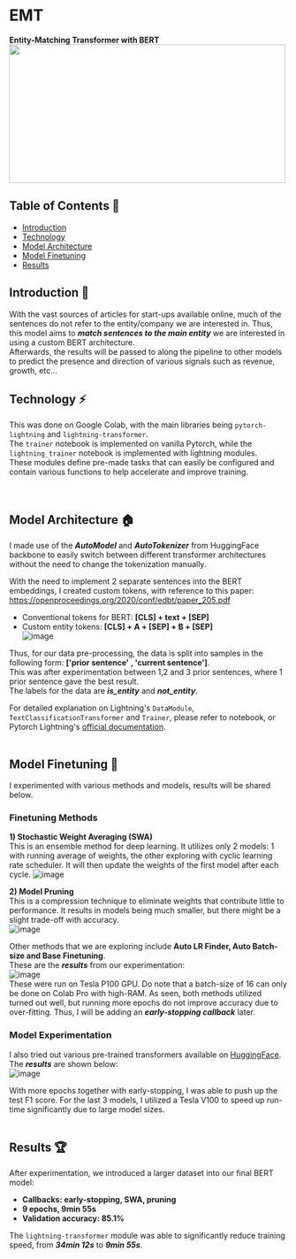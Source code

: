 # EMT
**Entity-Matching Transformer with BERT**  
<img src='https://user-images.githubusercontent.com/77097236/119448365-d18ca700-bd63-11eb-8522-efa3766e2fff.png' width="500" height="250">


## Table of Contents 📝
* [Introduction](#introduction) 
* [Technology](#technology)
* [Model Architecture](#Model-Architecture)
* [Model Finetuning](#Model-Finetuning)
* [Results](#Results)


## Introduction 🔰
With the vast sources of articles for start-ups available online, much of the sentences do not refer to the entity/company we are interested in. Thus, this model aims to **_match sentences to the main entity_** we are interested in using a custom BERT architecture.   
Afterwards, the results will be passed to along the pipeline to other models to predict the presence and direction of various signals such as revenue, growth, etc...
<br/>

## Technology ⚡
This was done on Google Colab, with the main libraries being `pytorch-lightning` and `lightning-transformer`.  
The `trainer` notebook is implemented on vanilla Pytorch, while the `lightning_trainer` notebook is implemented with lightning modules.  
These modules define pre-made tasks that can easily be configured and contain various functions to help accelerate and improve training.  
<br/>
<br/>

## Model Architecture 🏠
I made use of the **_AutoModel_** and **_AutoTokenizer_** from HuggingFace backbone to easily switch between different transformer architectures without the need to change the tokenization manually.

With the need to implement 2 separate sentences into the BERT embeddings, I created custom tokens, with reference to this paper:
https://openproceedings.org/2020/conf/edbt/paper_205.pdf
- Conventional tokens for BERT: **[CLS] + text + [SEP]**
- Custom entity tokens: **[CLS] + A + [SEP] + B + [SEP]**  
![image](https://user-images.githubusercontent.com/77097236/119447935-3562a000-bd63-11eb-987b-c9ea735e96f0.png)

Thus, for our data pre-processing, the data is split into samples in the following form: **['prior sentence' , 'current sentence']**.  
This was after experimentation between 1,2 and 3 prior sentences, where 1 prior sentence gave the best result.  
The labels for the data are **_is_entity_** and **_not_entity_**.

For detailed explanation on Lightning's `DataModule`, `TextClassificationTransformer` and `Trainer`, please refer to notebook, or Pytorch Lightning's [official documentation](https://pytorch-lightning.readthedocs.io/en/latest/).
<br/>
<br/>

## Model Finetuning 🔌
I experimented with various methods and models, results will be shared below.

### Finetuning Methods
**1) Stochastic Weight Averaging (SWA)**  
  This is an ensemble method for deep learning. It utilizes only 2 models: 1 with running average of weights, the other exploring with cyclic learning rate scheduler. It will then update the weights of the first model after each cycle.
  ![image](https://user-images.githubusercontent.com/77097236/119450611-c0916500-bd66-11eb-92c3-d56e79845da4.png)

**2) Model Pruning**  
  This is a compression technique to eliminate weights that contribute little to performance. It results in models being much smaller, but there might be a slight trade-off with accuracy.  
  ![image](https://user-images.githubusercontent.com/77097236/119450717-ea4a8c00-bd66-11eb-8334-95077a2c80ab.png)  

Other methods that we are exploring include **Auto LR Finder, Auto Batch-size and Base Finetuning**.  
These are the **_results_** from our experimentation:  
![image](https://user-images.githubusercontent.com/77097236/119451144-7eb4ee80-bd67-11eb-81d7-0bdeb492d3dd.png)    
These were run on Tesla P100 GPU. Do note that a batch-size of 16 can only be done on Colab Pro with high-RAM. As seen, both methods utilized turned out well, but running more epochs do not improve accuracy due to over-fitting. Thus, I will be adding an **_early-stopping callback_** later.  

### Model Experimentation
I also tried out various pre-trained transformers available on [HuggingFace](https://huggingface.co/transformers/pretrained_models.html).  
The **_results_** are shown below:  
![image](https://user-images.githubusercontent.com/77097236/119455808-8b881100-bd6c-11eb-981e-8aa95ded542c.png)

With more epochs together with early-stopping, I was able to push up the test F1 score. For the last 3 models, I utilized a Tesla V100 to speed up run-time significantly due to large model sizes.
<br/>
<br/>

## Results 🏆
After experimentation, we introduced a larger dataset into our final BERT model:
- **Callbacks: early-stopping, SWA, pruning**
- **9 epochs, 9min 55s**
- **Validation accuracy: 85.1%**

The `lightning-transformer` module was able to significantly reduce training speed, from **_34min 12s_** to **_9min 55s_**.


